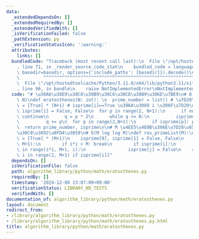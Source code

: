 ```yaml
---
data:
  _extendedDependsOn: []
  _extendedRequiredBy: []
  _extendedVerifiedWith: []
  _isVerificationFailed: false
  _pathExtension: py
  _verificationStatusIcon: ':warning:'
  attributes:
    links: []
  bundledCode: "Traceback (most recent call last):\n  File \"/opt/hostedtoolcache/Python/3.11.0/x64/lib/python3.11/site-packages/onlinejudge_verify/documentation/build.py\"\
    , line 71, in _render_source_code_stat\n    bundled_code = language.bundle(stat.path,\
    \ basedir=basedir, options={'include_paths': [basedir]}).decode()\n          \
    \         ^^^^^^^^^^^^^^^^^^^^^^^^^^^^^^^^^^^^^^^^^^^^^^^^^^^^^^^^^^^^^^^^^^^^^^^^^^^^^^^^^\n\
    \  File \"/opt/hostedtoolcache/Python/3.11.0/x64/lib/python3.11/site-packages/onlinejudge_verify/languages/python.py\"\
    , line 96, in bundle\n    raise NotImplementedError\nNotImplementedError\n"
  code: "# \u30A8\u30E9\u30C8\u30B9\u30C6\u30CD\u30B9\u306E\u7BE9\n# O (N log log\
    \ N)\ndef eratosthenes(N: int): \n  prime_number = list() # \u7D20\u6570\n  isprime\
    \ = [True] * (N+1) # isprime[i]==True \u306A\u3089 i \u306F\u7D20\u6570\n  isprime[0],\
    \ isprime[1] = False, False\n  for p in range(2, N+1):\n      if not isprime[p]:\
    \ continue\n      q = p * 2\n      while q <= N:\n          isprime[q] = False\n\
    \          q += p\n  for p in range(2,N+1):\n      if isprime[p]: prime_number.append(p)\n\
    \  return prime_number, isprime\n\n# M \u4EE5\u4E0B\u306E\u7D20\u6570\u30EA\u30B9\
    \u30C8\u3092\u8FD4\u3059\n# O(M log log M)\ndef res_primeList(M):\n    isprime\
    \ = [True] * (M+1)\n    isprime[0], isprime[1] = False, False\n    for i in range(2,\
    \ M+1):\n        if i*i > M: break\n        if isprime[i]:\n            for j\
    \ in range(i*i, M+1, i):\n                isprime[j] = False\n    return [i for\
    \ i in range(2, M+1) if isprime[i]]"
  dependsOn: []
  isVerificationFile: false
  path: algorithm_library/python/math/eratosthenes.py
  requiredBy: []
  timestamp: '2024-12-08 13:07:00+09:00'
  verificationStatus: LIBRARY_NO_TESTS
  verifiedWith: []
documentation_of: algorithm_library/python/math/eratosthenes.py
layout: document
redirect_from:
- /library/algorithm_library/python/math/eratosthenes.py
- /library/algorithm_library/python/math/eratosthenes.py.html
title: algorithm_library/python/math/eratosthenes.py
---
```

